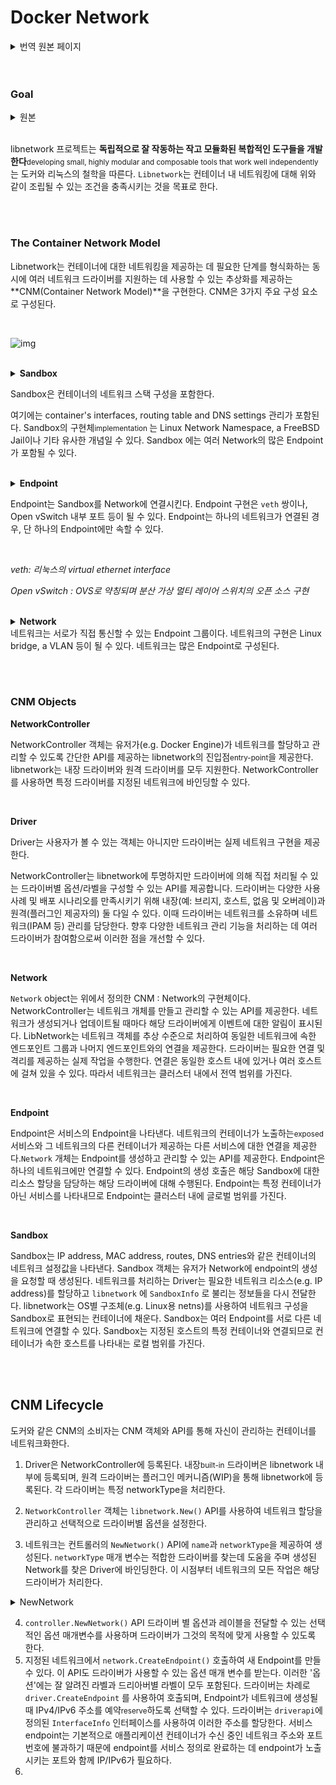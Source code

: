# Docker Network



<details>
<summary>번역 원본 페이지</summary>
<a href="https://github.com/moby/libnetwork/blob/master/docs/design.md" alt="libnetwork design"> libnetwork design </a>
</details>
<br/><br/>

### Goal

<details>
<summary>원본</summary>
libnetwork project will follow Docker and Linux philosophy of developing small, highly modular and composable tools that work well independently. Libnetwork aims to satisfy that composable need for Networking in Containers.
</details>

<br/>

libnetwork 프로젝트는 **독립적으로 잘 작동하는 작고 모듈화된 복합적인 도구들을 개발한다**<small>developing small, highly modular and composable tools that work well independently</small>는 도커와 리눅스의 철학을 따른다.
<code>Libnetwork</code>는 컨테이너 내 네트워킹에 대해 위와 같이 조립될 수 있는 조건을 충족시키는 것을 목표로 한다.

<br/><br/>

### The Container Network Model

Libnetwork는 컨테이너에 대한 네트워킹을 제공하는 데 필요한 단계를 형식화하는 동시에 여러 네트워크 드라이버를 지원하는 데 사용할 수 있는 추상화를 제공하는 **CNM(Container Network Model)**을 구현한다. CNM은 3가지 주요 구성 요소로 구성된다.

<br/>

![img](https://github.com/moby/libnetwork/raw/master/docs/cnm-model.jpg?raw=true)

<br/>

<details>
<summary><b>Sandbox</b></summary>
<p>
A Sandbox contains the configuration of a container's network stack. This includes management of the container's interfaces, routing table and DNS settings. An implementation of a Sandbox could be a Linux Network Namespace, a FreeBSD Jail or other similar concept. A Sandbox may contain <i>many</i> endpoints from <i>multiple</i> networks.
</p>
</details>

Sandbox은 컨테이너의 네트워크 스택 구성을 포함한다. 

여기에는 container's interfaces, routing table and DNS settings 관리가 포함된다. Sandbox의 구현체<small>implementation </small>는 Linux Network Namespace, a FreeBSD Jail이나 기타 유사한 개념일 수 있다. Sandbox 에는 여러 Network의 많은 Endpoint가 포함될 수 있다.

<br/>

<details>
<summary> <b>Endpoint</b> </summary>
<p>
An Endpoint joins a Sandbox to a Network. An implementation of an Endpoint could be a <code>veth</code> pair, an Open vSwitch internal port or similar. An Endpoint can belong to only one network and it can belong to only one Sandbox, if connected.
</p>
</details>

Endpoint는 Sandbox를 Network에 연결시킨다.
Endpoint 구현은 `veth` 쌍이나, Open vSwitch 내부 포트 등이 될 수 있다.
Endpoint는 하나의 네트워크가 연결된 경우, 단 하나의 Endpoint에만 속할 수 있다.

<br/>

*veth: 리눅스의 virtual ethernet interface*

*Open vSwitch : OVS로 약칭되며 분산 가상 멀티 레이어 스위치의 오픈 소스 구현*

<br/>

<details>
<summary> <b>Network</b> </summary>
<p>
A Network is a group of Endpoints that are able to communicate with each-other directly. An implementation of a Network could be a Linux bridge, a VLAN, etc. Networks consist of <i>many</i> endpoints.
</p>
</details>
네트워크는 서로가 직접 통신할 수 있는 Endpoint 그룹이다.
네트워크의 구현은 Linux bridge, a VLAN 등이 될 수 있다.
네트워크는 많은 Endpoint로 구성된다.

<br/><br/>

### CNM Objects

**NetworkController** 

NetworkController 객체는 유저가(e.g. Docker Engine)가 네트워크를 할당하고 관리할 수 있도록 간단한 API를 제공하는 libnetwork의 진입점<small>entry-point</small>을 제공한다. libnetwork는 내장 드라이버와 원격 드라이버를 모두 지원한다. NetworkController를 사용하면 특정 드라이버를 지정된 네트워크에 바인딩할 수 있다.

<br/>

**Driver**

Driver는 사용자가 볼 수 있는 객체는 아니지만 드라이버는 실제 네트워크 구현을 제공한다. 

NetworkController는 libnetwork에 투명하지만 드라이버에 의해 직접 처리될 수 있는 드라이버별 옵션/라벨을 구성할 수 있는 API를 제공합니다. 드라이버는 다양한 사용 사례 및 배포 시나리오를 만족시키기 위해 내장(예: 브리지, 호스트, 없음 및 오버레이)과 원격(플러그인 제공자의) 둘 다일 수 있다. 이때 드라이버는 네트워크를 소유하며 네트워크(IPAM 등) 관리를 담당한다. 향후 다양한 네트워크 관리 기능을 처리하는 데 여러 드라이버가 참여함으로써 이러한 점을 개선할 수 있다.

<br/>

**Network**

`Network` object는 위에서 정의한 CNM : Network의 구현체이다. NetworkController는 네트워크 개체를 만들고 관리할 수 있는 API를 제공한다. 네트워크가 생성되거나 업데이트될 때마다 해당 드라이버에게 이벤트에 대한 알림이 표시된다. LibNetwork는 네트워크 객체를 추상 수준으로 처리하여 동일한 네트워크에 속한 엔드포인트 그룹과 나머지 엔드포인트와의 연결을 제공한다. 드라이버는 필요한 연결 및 격리를 제공하는 실제 작업을 수행한다. 연결은 동일한 호스트 내에 있거나 여러 호스트에 걸쳐 있을 수 있다. 따라서 네트워크는 클러스터 내에서 전역 범위를 가진다.

<br/>

**Endpoint** 

Endpoint은 서비스의 Endpoint을 나타낸다. 네트워크의 컨테이너가 노출하는<small>exposed</small> 서비스와 그 네트워크의 다른 컨테이너가 제공하는 다른 서비스에 대한 연결을 제공한다.`Network` 개체는 Endpoint를 생성하고 관리할 수 있는 API를 제공한다. Endpoint은 하나의 네트워크에만 연결할 수 있다. Endpoint의 생성 호출은 해당 Sandbox에 대한 리소스 할당을 담당하는 해당 드라이버에 대해 수행된다. Endpoint는 특정 컨테이너가 아닌 서비스를 나타내므로 Endpoint는 클러스터 내에 글로벌 범위를 가진다.

<br/>

**Sandbox**

Sandbox는 IP address, MAC address, routes, DNS entries와 같은 컨테이너의 네트워크 설정값을 나타낸다. Sandbox 객체는 유저가 Network에 endpoint의 생성을 요청할 때 생성된다. 네트워크를 처리하는 Driver는 필요한 네트워크 리소스(e.g. IP address)를 할당하고 `libnetwork` 에 `SandboxInfo` 로 불리는 정보들을 다시 전달한다. libnetwork는 OS별 구조체(e.g. Linux용 netns)를 사용하여 네트워크 구성을 Sandbox로 표현되는 컨테이너에 채운다. Sandbox는 여러 Endpoint를 서로 다른 네트워크에 연결할 수 있다. Sandbox는 지정된 호스트의 특정 컨테이너와 연결되므로 컨테이너가 속한 호스트를 나타내는 로컬 범위를 가진다.

<br/><br/>

## CNM Lifecycle



도커와 같은 CNM의 소비자는 CNM 객체와 API를 통해 자신이 관리하는 컨테이너를 네트워크화한다.

1. Driver은 NetworkController에 등록된다. 내장<small>built-in</small> 드라이버은 libnetwork 내부에 등록되며, 원격 드라이버는 플러그인 메커니즘(WIP)을 통해 libnetwork에 등록된다. 각 드라이버는 특정 networkType을 처리한다.

2. `NetworkController` 객체는  `libnetwork.New()` API를 사용하여 네트워크 할당을 관리하고 선택적으로 드라이버별 옵션을 설정한다. 

3. 네트워크는 컨트롤러의 `NewNetwork()` API에 `name`과 `networkType`을 제공하여 생성된다. `networkType` 매개 변수는 적합한 드라이버를 찾는데 도움을 주며 생성된 Network를 찾은 Driver에 바인딩한다. 이 시점부터 네트워크의 모든 작업은 해당 드라이버가 처리한다.

  <details>
  <summary>NewNetwork</summary>
  <pre lang="go">
  	type NetworkController interface {
	    // ...
	    NewNetwork(networkType, name string, id string, options ...NetworkOption) (Network, error)
	    // ...
  	}
  </pre>
  </details>


4. `controller.NewNetwork()` API 드라이버 별 옵션과 레이블을 전달할 수 있는 선택적인 옵션 매개변수를 사용하며 드라이버가 그것의 목적에 맞게 사용할 수 있도록 한다.
5. 지정된 네트워크에서 `network.CreateEndpoint()`  호출하여 새 Endpoint를 만들 수 있다. 이 API도 드라이버가 사용할 수 있는 옵션 매개 변수를 받는다. 이러한 '옵션'에는 잘 알려진 라벨과 드리아버별 라벨이 모두 포함된다. 드라이버는 차례로 `driver.CreateEndpoint` 를 사용하여 호출되며, Endpoint가 네트워크에 생성될 때 IPv4/IPv6 주소를 예약<small>reserve</small>하도록 선택할 수 있다. 드라이버는 `driverapi`에 정의된 `InterfaceInfo` 인터페이스를 사용하여 이러한 주소를 할당한다. 서비스 endpoint는 기본적으로 애플리케이션 컨테이너가 수신 중인 네트워크 주소와 포트 번호에 불과하기 때문에 endpoint를 서비스 정의로 완료하는 데 endpoint가 노출시키는 포트와 함께 IP/IPv6가 필요하다.
5. 
